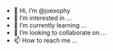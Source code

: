 - 👋 Hi, I’m @joexophy
- 👀 I’m interested in ...
- 🌱 I’m currently learning ...
- 💞️ I’m looking to collaborate on ...
- 📫 How to reach me ...

<!---
joexophy/joexophy is a ✨ special ✨ repository because its `README.md` (this file) appears on your GitHub profile.
You can click the Preview link to take a look at your changes.
--->
